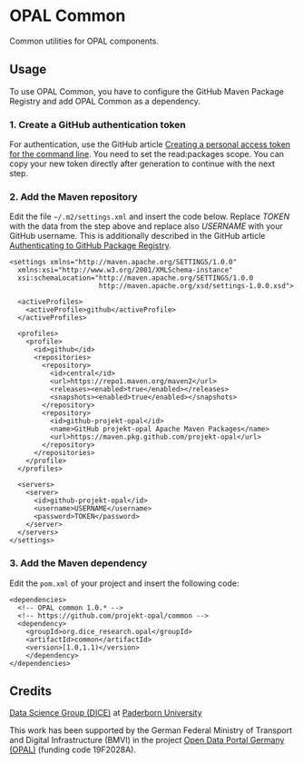 # OPAL Common

Common utilities for OPAL components.

## Usage

To use OPAL Common, you have to configure the GitHub Maven Package Registry and add OPAL Common as a dependency.

### 1. Create a GitHub authentication token

For authentication, use the GitHub article [Creating a personal access token for the command line](https://help.github.com/en/articles/creating-a-personal-access-token-for-the-command-line). You need to set the read:packages scope. You can copy your new token directly after generation to continue with the next step.

### 2. Add the Maven repository

Edit the file `~/.m2/settings.xml` and insert the code below.
Replace _TOKEN_ with the data from the step above and replace also _USERNAME_ with your GitHub username.
This is additionally described in the GitHub article [Authenticating to GitHub Package Registry](https://help.github.com/en/articles/configuring-apache-maven-for-use-with-github-package-registry#authenticating-to-github-package-registry).

```
<settings xmlns="http://maven.apache.org/SETTINGS/1.0.0"
  xmlns:xsi="http://www.w3.org/2001/XMLSchema-instance"
  xsi:schemaLocation="http://maven.apache.org/SETTINGS/1.0.0
                      http://maven.apache.org/xsd/settings-1.0.0.xsd">

  <activeProfiles>
    <activeProfile>github</activeProfile>
  </activeProfiles>

  <profiles>
    <profile>
      <id>github</id>
      <repositories>
        <repository>
          <id>central</id>
          <url>https://repo1.maven.org/maven2</url>
          <releases><enabled>true</enabled></releases>
          <snapshots><enabled>true</enabled></snapshots>
        </repository>
        <repository>
          <id>github-projekt-opal</id>
          <name>GitHub projekt-opal Apache Maven Packages</name>
          <url>https://maven.pkg.github.com/projekt-opal</url>
        </repository>
      </repositories>
    </profile>
  </profiles>

  <servers>
    <server>
      <id>github-projekt-opal</id>
      <username>USERNAME</username>
      <password>TOKEN</password>
    </server>
  </servers>
</settings>
```

### 3. Add the Maven dependency

Edit the `pom.xml` of your project and insert the following code:

```
<dependencies>
  <!-- OPAL common 1.0.* -->
  <!-- https://github.com/projekt-opal/common -->
  <dependency>
    <groupId>org.dice_research.opal</groupId>
    <artifactId>common</artifactId>
    <version>[1.0,1.1)</version>
	</dependency>
</dependencies>
```

## Credits

[Data Science Group (DICE)](https://dice-research.org/) at [Paderborn University](https://www.uni-paderborn.de/)

This work has been supported by the German Federal Ministry of Transport and Digital Infrastructure (BMVI) in the project [Open Data Portal Germany (OPAL)](http://projekt-opal.de/) (funding code 19F2028A).
